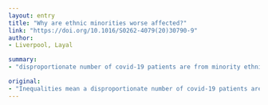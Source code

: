 ```yaml
---
layout: entry
title: "Why are ethnic minorities worse affected?"
link: "https://doi.org/10.1016/S0262-4079(20)30790-9"
author:
- Liverpool, Layal

summary:
- "disproportionate number of covid-19 patients are from minority ethnic backgrounds. Inequalities mean disproportionate numbers are from minorities ethnic backgrounds, says Layal Liverpool. Covid-19 patient is from minority backgrounds, reports Layal. Liverpool hospital says it is a minority ethnic minority. Patients are disproportionately based on minority ethnic background. It's unclear if there are a number of patients. a majority of the covid19 patients are based in minority ethnicity. The disproportionate proportion of patients are inequality means disproportionate. Mind-ethnic backgrounds are minority ethnic."

original:
- "Inequalities mean a disproportionate number of covid-19 patients are from minority ethnic backgrounds, reports Layal Liverpool"
---
```


